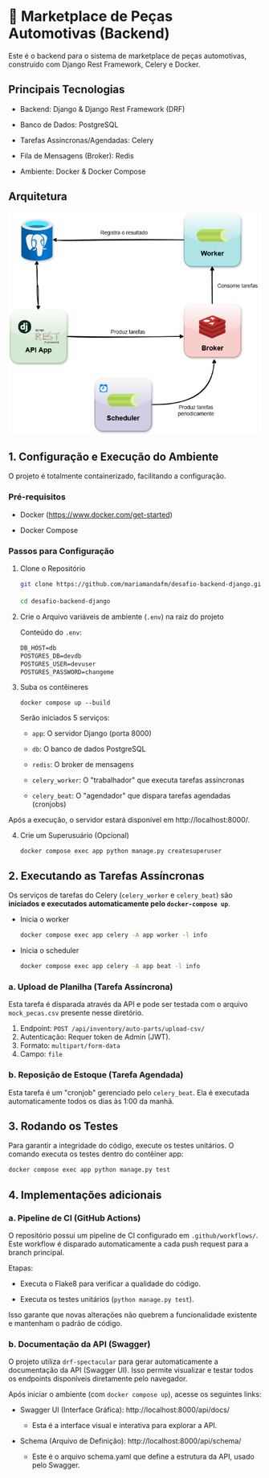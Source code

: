 # 🚗 Marketplace de Peças Automotivas (Backend) 

Este é o backend para o sistema de marketplace de peças automotivas, construído com Django Rest Framework, Celery e Docker.

## Principais Tecnologias

- Backend: Django & Django Rest Framework (DRF)

- Banco de Dados: PostgreSQL

- Tarefas Assíncronas/Agendadas: Celery

- Fila de Mensagens (Broker): Redis

- Ambiente: Docker & Docker Compose

## Arquitetura
<img src="arquitetura.png">

## 1. Configuração e Execução do Ambiente

O projeto é totalmente containerizado, facilitando a configuração.

### Pré-requisitos

- Docker (https://www.docker.com/get-started)

- Docker Compose

### Passos para Configuração

1. Clone o Repositório

    ```bash
    git clone https://github.com/mariamandafm/desafio-backend-django.git

    cd desafio-backend-django
    ```

2. Crie o Arquivo variáveis de ambiente (`.env`) na raiz do projeto

    Conteúdo do `.env`:
    ```
    DB_HOST=db
    POSTGRES_DB=devdb
    POSTGRES_USER=devuser
    POSTGRES_PASSWORD=changeme
    ```
3. Suba os contêineres
    ```
    docker compose up --build
    ```

    Serão iniciados 5 serviços:

    - `app`: O servidor Django (porta 8000)

    - `db`: O banco de dados PostgreSQL

    - `redis`: O broker de mensagens

    - `celery_worker`: O "trabalhador" que executa tarefas assíncronas

    - `celery_beat`: O "agendador" que dispara tarefas agendadas (cronjobs)


Após a execução, o servidor estará disponível em http://localhost:8000/.

4.  Crie um Superusuário (Opcional)
    ```bash
    docker compose exec app python manage.py createsuperuser
    ```


## 2. Executando as Tarefas Assíncronas

Os serviços de tarefas do Celery (`celery_worker` e `celery_beat`) são **iniciados e executados automaticamente pelo `docker-compose up`**.
- Inicia o worker
    ```bash
    docker compose exec app celery -A app worker -l info
    ```
- Inicia o scheduler
    ```bash
    docker compose exec app celery -A app beat -l info
    ```


### a. Upload de Planilha (Tarefa Assíncrona)

Esta tarefa é disparada através da API e pode ser testada com o arquivo `mock_pecas.csv` presente nesse diretório.

1. Endpoint: `POST /api/inventory/auto-parts/upload-csv/`
2. Autenticação: Requer token de Admin (JWT).
3. Formato: `multipart/form-data`
4. Campo: `file`


### b. Reposição de Estoque (Tarefa Agendada)

Esta tarefa é um "cronjob" gerenciado pelo `celery_beat`. Ela é executada automaticamente todos os dias às 1:00 da manhã.

## 3. Rodando os Testes

Para garantir a integridade do código, execute os testes unitários. O comando executa os testes dentro do contêiner app:
```bash
docker compose exec app python manage.py test
```

## 4. Implementações adicionais
### a. Pipeline de CI (GitHub Actions)
O repositório possui um pipeline de CI configurado em `.github/workflows/`. Este workflow é disparado automaticamente a cada push request para a branch principal.

Etapas:
- Executa o Flake8 para verificar a qualidade do código.

- Executa os testes unitários (`python manage.py test`).

Isso garante que novas alterações não quebrem a funcionalidade existente e mantenham o padrão de código.

### b. Documentação da API (Swagger)

O projeto utiliza `drf-spectacular` para gerar automaticamente a documentação da API (Swagger UI). Isso permite visualizar e testar todos os endpoints disponíveis diretamente pelo navegador.

Após iniciar o ambiente (com `docker compose up`), acesse os seguintes links:

- Swagger UI (Interface Gráfica): http://localhost:8000/api/docs/

    - Esta é a interface visual e interativa para explorar a API.

- Schema (Arquivo de Definição): http://localhost:8000/api/schema/

    - Este é o arquivo schema.yaml que define a estrutura da API, usado pelo Swagger.